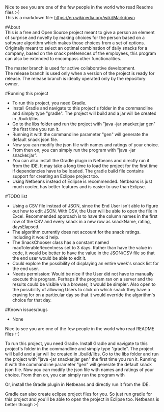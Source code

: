 Nice to see you are one of the few people in the world who read Readme files :-)  
This is a markdown file: https://en.wikipedia.org/wiki/Markdown  

#About  
This is a free and Open Source project meant to give a person an element of surprise and novelty by making choices for the person based on a software 
algorithm which makes those choices from a set of options.  
Originally meant to select an optimal combination of daily snacks for a company, based on the snack preferences of the employees, this program
can also be extended to encompass other functionalities.  

The master branch is used for active collaborative development.   
The release branch is used only when a version of the project is ready for release. The release branch is ideally operated only by the repository owner.  
  
#Running this project  
* To run this project, you need Gradle.   
* Install Gradle and navigate to this project's folder in the commandline and simply type "gradle". The project will build and a jar will be created in ./build/libs.  
* Go to the libs folder and run the project with "java -jar snacker.jar gen" the first time you run it.  
* Running it with the commandline parameter "gen" will generate the default snack json file.  
* Now you can modify the json file with names and ratings of your choice.  
* From then on, you can simply run the program with "java -jar snacker.jar".  
* You can also install the Gradle plugin in Netbeans and directly run it from the IDE. It may take a long time to load the project for the first time if dependencies have to be loaded. The gradle build file contains support for creating an Eclipse project too.   
* Using Netbeans instead of Eclipse is recommended. Netbeans is just much cooler, has better features and is easier to use than Eclipse.  
  
#TODO list  
* Using a CSV file instead of JSON, since the End User isn't able to figure out how to edit JSON. With CSV, the User will be able to open the file in Excel. Recommended approach is to have the column names in the first row of the CSV and every snack in a new row as snackName, rating, daysElapsed.  
* The algorithm currently does not account for the snack ratings. Including it would help.  
* The SnackChooser class has a constant named maxTolerableRecentness set to 3 days. Rather than have the value in code, it would be better to have the value in the JSON/CSV file so that the end user would be able to edit it.  
* Could explore the possibility of displaying an entire week's snack list for the end user.  
* Needs permission: Would be nice if the User did not have to manually execute this program. Perhaps if the program ran on a server and the results could be visible via a browser, it would be simpler. Also open to the possibility of allowing Users to click on which snack they have a craving for on a particular day so that it would override the algorithm's choice for that day.
  
#Known issues/bugs  
* None


Nice to see you are one of the few people in the world who read README files :-)

To run this project, you need Gradle. 
Install Gradle and navigate to this project's folder in the commandline and simply type "gradle". The project will build and a jar will be created in ./build/libs.
Go to the libs folder and run the project with "java -jar snacker.jar gen" the first time you run it.
Running it with the commandline parameter "gen" will generate the default snack json file.
Now you can modify the json file with names and ratings of your choice.
From then on, you can simply run the program with 


Or, install the Gradle plugin in Netbeans and directly run it from the IDE.

Gradle can also create eclipse project files for you. So just run gradle for this project and you'll be able to open the project in Eclipse too. Netbeans is better though :-)
